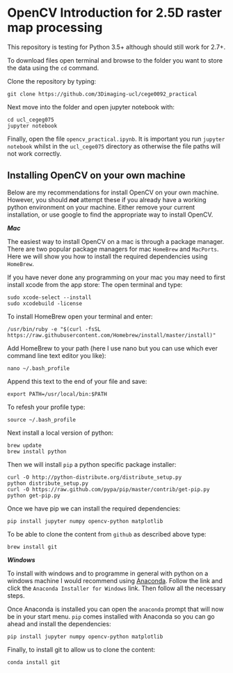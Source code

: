 # OpenCV Introduction for 2.5D raster map processing


This repository is testing for Python 3.5+ although should still work for 2.7+.

To download files open terminal and browse to the folder you want to store the data using the `cd` command.

Clone the repository by typing: 

`git clone https://github.com/3Dimaging-ucl/cege0092_practical`

Next move into the folder and open jupyter notebook with: 

```
cd ucl_cegeg075
jupyter notebook
```

Finally, open the file `opencv_practical.ipynb`. It is important you run `jupyter notebook` whilst in the `ucl_cege075` directory as otherwise the file paths will not work correctly.

## Installing OpenCV on your own machine ##

Below are my recommendations for install OpenCV on your own machine. However, you should ***not*** attempt these if you already have a working python environment on your machine. Either remove your current installation, or use google to find the appropriate way to install OpenCV.

***Mac***

The easiest way to install OpenCV on a mac is through a package manager. There are two popular package managers for mac `HomeBrew` and `MacPorts`. Here we will show you how to install the required dependencies using `HomeBrew`.

If you have never done any programming on your mac you may need to first install xcode from the app store:
The open terminal and type:

```
sudo xcode-select --install
sudo xcodebuild -license
```

To install HomeBrew open your terminal and enter:

`/usr/bin/ruby -e "$(curl -fsSL https://raw.githubusercontent.com/Homebrew/install/master/install)"`

Add HomeBrew to your path (here I use nano but you can use which ever command line text editor you like):

`nano ~/.bash_profile`

Append this text to the end of your file and save:

`export PATH=/usr/local/bin:$PATH`

To refesh your profile type:

`source ~/.bash_profile`

Next install a local version of python:

```
brew update
brew install python
```

Then we will install `pip` a python specific package installer:

```
curl -O http://python-distribute.org/distribute_setup.py
python distribute_setup.py
curl -O https://raw.github.com/pypa/pip/master/contrib/get-pip.py
python get-pip.py
```

Once we have pip we can install the required dependencies:

`pip install jupyter numpy opencv-python matplotlib`

To be able to clone the content from `github` as described above type:

`brew install git`



***Windows***

To install with windows and to programme in general with python on a windows machine I would recommend using [Anaconda](https://conda.io/docs/user-guide/install/windows.html). Follow the link and click the `Anaconda Installer for Windows` link. Then follow all the necessary steps.

Once Anaconda is installed you can open the `anaconda` prompt that will now be in your start menu. `pip` comes installed with Anaconda so you can go ahead and install the dependencies:

`pip install jupyter numpy opencv-python matplotlib`

Finally, to install git to allow us to clone the content:

`conda install git`